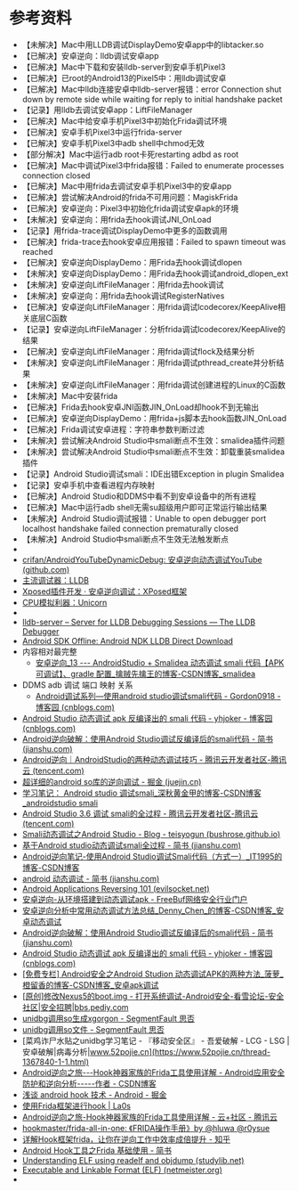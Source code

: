 # 参考资料

* 【未解决】Mac中用LLDB调试DisplayDemo安卓app中的libtacker.so
* 【已解决】安卓逆向：lldb调试安卓app
* 【已解决】Mac中下载和安装lldb-server到安卓手机Pixel3
* 【已解决】已root的Android13的Pixel5中：用lldb调试安卓
* 【已解决】Mac中lldb连接安卓中lldb-server报错：error Connection shut down by remote side while waiting for reply to initial handshake packet
* 【记录】用lldb去调试安卓app：LiftFileManager
* 【已解决】Mac中给安卓手机Pixel3中初始化Frida调试环境
* 【已解决】安卓手机Pixel3中运行frida-server
* 【已解决】安卓手机Pixel3中adb shell中chmod无效
* 【部分解决】Mac中运行adb root卡死restarting adbd as root
* 【已解决】Mac中调试Pixel3中frida报错：Failed to enumerate processes connection closed
* 【已解决】Mac中用frida去调试安卓手机Pixel3中的安卓app
* 【已解决】尝试解决Android的frida不可用问题：MagiskFrida
* 【已解决】安卓逆向：Pixel3中初始化frida调试安卓apk的环境
* 【未解决】安卓逆向：用frida去hook调试JNI_OnLoad
* 【记录】用frida-trace调试DisplayDemo中更多的函数调用
* 【已解决】frida-trace去hook安卓应用报错：Failed to spawn timeout was reached
* 【已解决】安卓逆向DisplayDemo：用Frida去hook调试dlopen
* 【未解决】安卓逆向DisplayDemo：用Frida去hook调试android_dlopen_ext
* 【未解决】安卓逆向LiftFileManager：用frida去hook调试
* 【未解决】安卓逆向：用frida去hook调试RegisterNatives
* 【已解决】安卓逆向LiftFileManager：用frida调试lcodecorex/KeepAlive相关底层C函数
* 【记录】安卓逆向LiftFileManager：分析frida调试lcodecorex/KeepAlive的结果
* 【已解决】安卓逆向LiftFileManager：用frida调试flock及结果分析
* 【未解决】安卓逆向LiftFileManager：用frida调试pthread_create并分析结果
* 【未解决】安卓逆向LiftFileManager：用frida调试创建进程的Linux的C函数
* 【未解决】Mac中安装frida
* 【已解决】Frida去hook安卓JNI函数JIN_OnLoad却hook不到无输出
* 【已解决】安卓逆向DisplayDemo：用frida+js脚本去hook函数JIN_OnLoad
* 【已解决】Frida调试安卓进程：字符串参数判断过滤
* 【未解决】尝试解决Android Studio中smali断点不生效：smalidea插件问题
* 【未解决】尝试解决Android Studio中smali断点不生效：卸载重装smalidea插件
* 【记录】Android Studio调试smali：IDE出错Exception in plugin Smalidea
* 【记录】安卓手机中查看进程内存映射
* 【已解决】Android Studio和DDMS中看不到安卓设备中的所有进程
* 【已解决】Mac中运行adb shell无需su超级用户即可正常运行输出结果
* 【未解决】Android Studio调试报错：Unable to open debugger port localhost handshake failed connection prematurally closed
* 【未解决】Android Studio中smali断点不生效无法触发断点
* 
* [crifan/AndroidYouTubeDynamicDebug: 安卓逆向动态调试YouTube (github.com)](https://github.com/crifan/AndroidYouTubeDynamicDebug)
* [主流调试器：LLDB](https://book.crifan.org/books/popular_debugger_lldb/website/)
* [Xposed插件开发 · 安卓逆向调试：XPosed框架](https://book.crifan.org/books/android_re_xposed_framework/website/dev_xposed_plugin/)
* [CPU模拟利器：Unicorn](https://book.crifan.org/books/cpu_emulator_unicorn/website/)
* 
* [lldb-server – Server for LLDB Debugging Sessions — The LLDB Debugger](https://lldb.llvm.org/man/lldb-server.html)
* [Android SDK Offline: Android NDK LLDB Direct Download](https://androidsdkoffline.blogspot.com/p/android-ndk-lldb-direct-download.html)
* 内容相对最完整
  * [安卓逆向_13 --- AndroidStudio + Smalidea 动态调试 smali 代码【APK可调试】、gradle 配置_擒贼先擒王的博客-CSDN博客_smalidea](https://blog.csdn.net/freeking101/article/details/105937026)
* DDMS adb 调试 端口 映射 关系
  * [Android调试系列—使用android studio调试smali代码 - Gordon0918 - 博客园 (cnblogs.com)](https://www.cnblogs.com/gordon0918/p/5570811.html)
* [Android Studio 动态调试 apk 反编译出的 smali 代码 - yhjoker - 博客园 (cnblogs.com)](https://www.cnblogs.com/yhjoker/p/8974119.html)
* [Android逆向破解：使用Android Studio调试反编译后的smali代码 - 简书 (jianshu.com)](https://www.jianshu.com/p/6e66229ab89a)
* [Android逆向｜AndroidStudio的两种动态调试技巧 - 腾讯云开发者社区-腾讯云 (tencent.com)](https://cloud.tencent.com/developer/article/1877189)
* [超详细的android so库的逆向调试 - 掘金 (juejin.cn)](https://juejin.cn/post/6995378350323826696)
* [学习笔记： Android studio 调试smali_深秋黄金甲的博客-CSDN博客_androidstudio smali](https://blog.csdn.net/qq_20914907/article/details/126044898)
* [Android Studio 3.6 调试 smali的全过程 - 腾讯云开发者社区-腾讯云 (tencent.com)](https://cloud.tencent.com/developer/article/1720360)
* [Smali动态调试之Android Studio - Blog - teisyogun (bushrose.github.io)](https://bushrose.github.io/smalidebug-androidstudio/)
* [基于Android studio动态调试smali全过程 - 简书 (jianshu.com)](https://www.jianshu.com/p/9843e80f5ac5)
* [Android逆向笔记-使用Android Studio调试Smali代码（方式一）_IT1995的博客-CSDN博客](https://blog.csdn.net/qq78442761/article/details/117917718)
* [android 动态调试 - 简书 (jianshu.com)](https://www.jianshu.com/p/9332b408451c)
* [Android Applications Reversing 101 (evilsocket.net)](https://www.evilsocket.net/2017/04/27/Android-Applications-Reversing-101/#Debugging)
* [安卓逆向-从环境搭建到动态调试apk - FreeBuf网络安全行业门户](https://www.freebuf.com/articles/285861.html)
* [安卓逆向分析中常用动态调试方法总结_Denny_Chen_的博客-CSDN博客_安卓动态调试](https://blog.csdn.net/Denny_Chen_/article/details/90580744)
* [Android逆向破解：使用Android Studio调试反编译后的smali代码 - 简书 (jianshu.com)](https://www.jianshu.com/p/6e66229ab89a)
* [Android Studio 动态调试 apk 反编译出的 smali 代码 - yhjoker - 博客园 (cnblogs.com)](https://www.cnblogs.com/yhjoker/p/8974119.html)
* [[免费专栏] Android安全之Android Studion 动态调试APK的两种方法_菠萝_橙留香的博客-CSDN博客_安卓apk调试](https://orangey.blog.csdn.net/article/details/126219935)
* [[原创]修改Nexus5的boot.img - 打开系统调试-Android安全-看雪论坛-安全社区|安全招聘|bbs.pediy.com](https://bbs.pediy.com/thread-197334.htm)
* [unidbg调用so生成xgorgon - SegmentFault 思否](https://segmentfault.com/a/1190000023651902)
* [unidbg调用so文件 - SegmentFault 思否](https://segmentfault.com/a/1190000040333765)
* [菜鸡诈尸水贴之unidbg学习笔记 - 『移动安全区』 - 吾爱破解 - LCG - LSG |安卓破解|病毒分析|www.52pojie.cn](https://www.52pojie.cn/thread-1367840-1-1.html)
* [Android逆向之旅---Hook神器家族的Frida工具使用详解 - Android应用安全防护和逆向分析-----作者 - CSDN博客](https://blog.csdn.net/jiangwei0910410003/article/details/80372118)
* [浅谈 android hook 技术 - Android - 掘金](https://juejin.im/entry/58c0ed5ea22b9d0058923ee2)
* [使用Frida框架进行hook | La0s](https://la0s.github.io/2018/06/21/frida/)
* [Android逆向之旅-Hook神器家族的Frida工具使用详解 - 云+社区 - 腾讯云](https://cloud.tencent.com/developer/news/261990)
* [hookmaster/frida-all-in-one: 《FRIDA操作手册》by @hluwa @r0ysue](https://github.com/hookmaster/frida-all-in-one)
* [详解Hook框架frida，让你在逆向工作中效率成倍提升 - 知乎](https://zhuanlan.zhihu.com/p/41662447)
* [Android Hook工具之Frida 基础使用 - 简书](https://www.jianshu.com/p/d4a44f803f33)
* [Understanding ELF using readelf and objdump (studylib.net)](https://studylib.net/doc/8584577/understanding-elf-using-readelf-and-objdump)
* [Executable and Linkable Format (ELF) (netmeister.org)](https://stevens.netmeister.org/631/elf.html)
* 